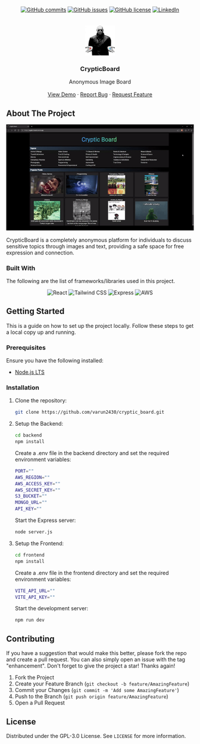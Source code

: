 <br>
<div align="center">
    <a href="https://github.com/varun2430/cryptic_board/commits/main/"><img alt="GitHub commits" src="https://img.shields.io/github/commit-activity/t/varun2430/cryptic_board/main?style=for-the-badge"></a>
    <a href="https://github.com/varun2430/cryptic_board/issues"><img alt="GitHub issues" src="https://img.shields.io/github/issues/varun2430/cryptic_board?color=brightgreen&label=issues&style=for-the-badge"></a>
    <a href="https://github.com/varun2430/cryptic_board/blob/main/LICENSE"><img alt="GitHub license" src="https://img.shields.io/github/license/varun2430/cryptic_board?style=for-the-badge"></a>
    <a href="https://www.linkedin.com/in/varun-kadkade-7359aa214/"><img alt="LinkedIn" src="https://img.shields.io/badge/-LinkedIn-black.svg?style=for-the-badge&logo=linkedin&colorB=555"></a>
</div>
<br>

<br />
<div align="center">
  <a href="https://github.com/varun2430/cryptic_board">
    <img src="readme_assets/logo.png" alt="Logo" width="80" height="80">
  </a>

  <h3 align="center">CrypticBoard</h3>

  <p align="center">
    Anonymous Image Board
    <br />
    <br />
    <a href="https://drive.google.com/file/d/1W_2U8WxNKvveyDiwBcloxkguUYNCo4-Q/view?usp=sharing">View Demo</a>
    ·
    <a href="https://github.com/varun2430/cryptic_board/issues/new?labels=bug">Report Bug</a>
    ·
    <a href="https://github.com/varun2430/cryptic_board/issues/new?labels=enhancement">Request Feature</a>
  </p>
</div>

## About The Project

<div align="center">
    <img alt="CrypticBoard Demo Gif" src="readme_assets/demo.gif">
</div>

CrypticBoard is a completely anonymous platform for individuals to discuss sensitive topics through images and text, providing a safe space for free expression and connection.

### Built With

The following are the list of frameworks/libraries used in this project.

<div align="center">
    <img alt="React" src="https://img.shields.io/badge/React-20232A?style=for-the-badge&logo=react&logoColor=61DAFB">
    <img alt="Tailwind CSS" src="https://img.shields.io/badge/Tailwind_CSS-38B2AC?style=for-the-badge&logo=tailwind-css&logoColor=white">
    <img alt="Express" src="https://img.shields.io/badge/Express-404d59?style=for-the-badge&logo=express&logoColor=white">
    <img alt="AWS" src="https://img.shields.io/badge/AWS-232F3E?style=for-the-badge&logo=amazonaws&logoColor=white">
</div>

## Getting Started

This is a guide on how to set up the project locally. Follow these steps to get a local copy up and running.

### Prerequisites

Ensure you have the following installed:

- [Node.js LTS](https://nodejs.org/)

### Installation

1. Clone the repository:

   ```sh
   git clone https://github.com/varun2430/cryptic_board.git
   ```

2. Setup the Backend:

   ```sh
   cd backend
   npm install
   ```

   Create a .env file in the backend directory and set the required environment variables:

   ```sh
   PORT=""
   AWS_REGION=""
   AWS_ACCESS_KEY=""
   AWS_SECRET_KEY=""
   S3_BUCKET=""
   MONGO_URL=""
   API_KEY=""
   ```

   Start the Express server:

   ```sh
   node server.js
   ```

3. Setup the Frontend:
   ```sh
   cd frontend
   npm install
   ```
   Create a .env file in the frontend directory and set the required environment variables:
   ```sh
   VITE_API_URL=""
   VITE_API_KEY=""
   ```
   Start the development server:
   ```sh
   npm run dev
   ```

## Contributing

If you have a suggestion that would make this better, please fork the repo and create a pull request. You can also simply open an issue with the tag "enhancement".
Don't forget to give the project a star! Thanks again!

1. Fork the Project
2. Create your Feature Branch (`git checkout -b feature/AmazingFeature`)
3. Commit your Changes (`git commit -m 'Add some AmazingFeature'`)
4. Push to the Branch (`git push origin feature/AmazingFeature`)
5. Open a Pull Request

## License

Distributed under the GPL-3.0 License. See `LICENSE` for more information.
